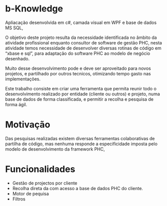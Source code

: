 # b-Knowledge

Apliacação desenvolvida em c#, camada visual em WPF e base de dados MS SQL,

O objetivo deste projeto resulta da necessidade identificada no âmbito da atividade profissional enquanto consultor de software de gestão PHC, nesta atividade temos necessidade de desenvolver diversas rotinas de código em “xbase e sql”, para adaptação do software PHC ao modelo de negócio desenhado. 

Muito desse desenvolvimento pode e deve ser aproveitado para novos projetos, e partilhado por outros tecnicos, otimizando tempo gasto nas implementações.

Este trabalho consiste em criar uma ferramenta que permita reunir todo o desenvolvimento realizado por entidade (cliente ou outros) e projeto, numa base de dados de forma classificada, e permitir a recolha e pesquisa de forma ágil. 

# Motivação
Das pesquisas realizadas existem diversas ferramentas colaborativas de partilha de código, mas nenhuma responde a especificidade imposta pelo modelo de desenvolvimento da framework PHC,

# Funcionalidades
- Gestão de projectos por cliente
- Recolha direta da com acesso a base de dados PHC do cliente.
- Motor de pequisa 
- Filtros
